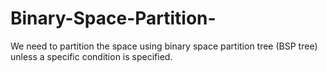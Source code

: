 # Binary-Space-Partition-
We need to partition the space using binary space partition tree (BSP tree) unless a specific condition is specified.
